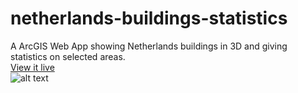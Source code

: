 # netherlands-buildings-statistics
A ArcGIS Web App showing Netherlands buildings in 3D and giving statistics on selected areas.  
[View it live](https://arthurgenet.github.io/netherlands-buildings-statistics/ "Netherlands buildings statistics")  
![alt text](img/nl-stats.gif)
